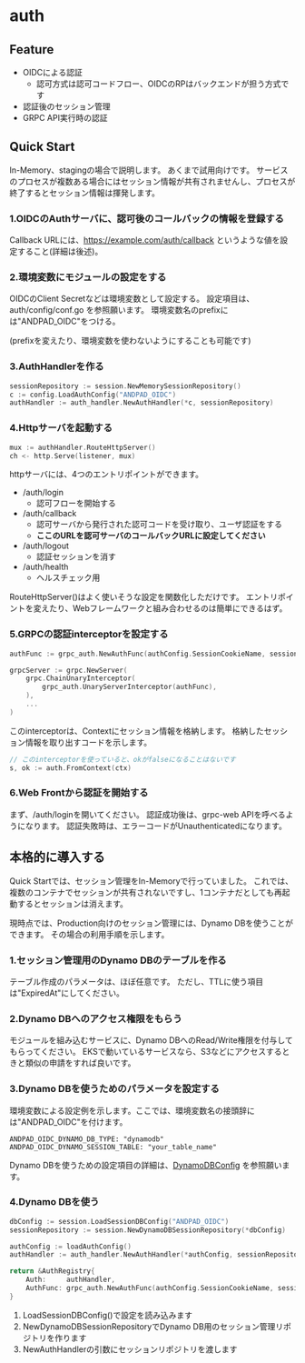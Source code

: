 # auth

## Feature

- OIDCによる認証
  - 認可方式は認可コードフロー、OIDCのRPはバックエンドが担う方式です
- 認証後のセッション管理
- GRPC API実行時の認証

## Quick Start 

In-Memory、stagingの場合で説明します。
あくまで試用向けです。
サービスのプロセスが複数ある場合にはセッション情報が共有されませんし、プロセスが終了するとセッション情報は揮発します。

### 1.OIDCのAuthサーバに、認可後のコールバックの情報を登録する

Callback URLには、https://example.com/auth/callback というような値を設定すること(詳細は後述)。

### 2.環境変数にモジュールの設定をする

OIDCのClient Secretなどは環境変数として設定する。
設定項目は、auth/config/conf.go を参照願います。
環境変数名のprefixには"ANDPAD_OIDC"をつける。

(prefixを変えたり、環境変数を使わないようにすることも可能です)

### 3.AuthHandlerを作る

```go
sessionRepository := session.NewMemorySessionRepository()
c := config.LoadAuthConfig("ANDPAD_OIDC")
authHandler := auth_handler.NewAuthHandler(*c, sessionRepository)
```

### 4.Httpサーバを起動する

```go
mux := authHandler.RouteHttpServer()
ch <- http.Serve(listener, mux)
```

httpサーバには、4つのエントリポイントができます。

- /auth/login
  - 認可フローを開始する
- /auth/callback
  - 認可サーバから発行された認可コードを受け取り、ユーザ認証をする
  - **ここのURLを認可サーバのコールバックURLに設定してください**
- /auth/logout 
  - 認証セッションを消す
- /auth/health
  - ヘルスチェック用

RouteHttpServer()はよく使いそうな設定を関数化しただけです。
エントリポイントを変えたり、Webフレームワークと組み合わせるのは簡単にできるはず。

### 5.GRPCの認証interceptorを設定する

```go
authFunc := grpc_auth.NewAuthFunc(authConfig.SessionCookieName, sessionRepository)

grpcServer := grpc.NewServer(
    grpc.ChainUnaryInterceptor(
        grpc_auth.UnaryServerInterceptor(authFunc),
    ),
    ...
)
```

このinterceptorは、Contextにセッション情報を格納します。
格納したセッション情報を取り出すコードを示します。

```go
// このinterceptorを使っていると、okがfalseになることはないです
s, ok := auth.FromContext(ctx)
```

### 6.Web Frontから認証を開始する

まず、/auth/loginを開いてください。
認証成功後は、grpc-web APIを呼べるようになります。
認証失敗時は、エラーコードがUnauthenticatedになります。

## 本格的に導入する

Quick Startでは、セッション管理をIn-Memoryで行っていました。
これでは、複数のコンテナでセッションが共有されないですし、1コンテナだとしても再起動するとセッションは消えます。

現時点では、Production向けのセッション管理には、Dynamo DBを使うことができます。
その場合の利用手順を示します。

### 1.セッション管理用のDynamo DBのテーブルを作る

テーブル作成のパラメータは、ほぼ任意です。
ただし、TTLに使う項目は"ExpiredAt"にしてください。

### 2.Dynamo DBへのアクセス権限をもらう

モジュールを組み込むサービスに、Dynamo DBへのRead/Write権限を付与してもらってください。
EKSで動いているサービスなら、S3などにアクセスするときと類似の申請をすれば良いです。

### 3.Dynamo DBを使うためのパラメータを設定する

環境変数による設定例を示します。ここでは、環境変数名の接頭辞には"ANDPAD_OIDC"を付けます。

```
ANDPAD_OIDC_DYNAMO_DB_TYPE: "dynamodb"
ANDPAD_OIDC_DYNAMO_SESSION_TABLE: "your_table_name"
```

Dynamo DBを使うための設定項目の詳細は、[DynamoDBConfig](https://github.com/88labs/go-utils/blob/956f67bcd3e6b6c9eeab4d55d92566b9c5222a6b/auth/repository/dynamodb_session_repository.go#L39) を参照願います。

### 4.Dynamo DBを使う

```go
dbConfig := session.LoadSessionDBConfig("ANDPAD_OIDC")
sessionRepository := session.NewDynamoDBSessionRepository(*dbConfig)

authConfig := loadAuthConfig()
authHandler := auth_handler.NewAuthHandler(*authConfig, sessionRepository)

return &AuthRegistry{
    Auth:     authHandler,
    AuthFunc: grpc_auth.NewAuthFunc(authConfig.SessionCookieName, sessionRepository),
}
```

1. LoadSessionDBConfig()で設定を読み込みます
2. NewDynamoDBSessionRepositoryでDynamo DB用のセッション管理リポジトリを作ります
3. NewAuthHandlerの引数にセッションリポジトリを渡します
